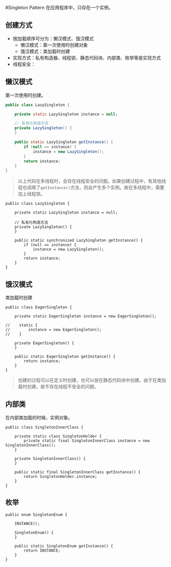 #Singleton Pattern
在应用程序中，只存在一个实例。

## 创建方式
* 按加载顺序可分为：懒汉模式、饿汉模式
    * 懒汉模式：第一次使用时创建对象
    * 饿汉模式：类加载时创建
* 实现方式：私有构造器、线程锁、静态代码块、内部类、枚举等是实现方式
* 线程安全：


## 懒汉模式
第一次使用时创建。

```java
public class LazySingleton {

    private static LazySingleton instance = null;

    // 私有化构造方法
    private LazySingleton() {
    }

    public static LazySingleton getInstance() {
        if (null == instance) {
            instance = new LazySingleton();
        }
        return instance;
    }
}
```
>以上代码在多线程时，会存在线程安全的问题。如果创建过程中，有其他线程也调用了`getInstance()`方法，则会产生多个实例。故在多线程中，需要加上线程锁。

```
public class LazySingleton {

    private static LazySingleton instance = null;

    // 私有化构造方法
    private LazySingleton() {
    }

    public static synchronized LazySingleton getInstance() {
        if (null == instance) {
            instance = new LazySingleton();
        }
        return instance;
    }
}
```

## 饿汉模式
类加载时创建

```
public class EagerSingleton {

    private static EagerSingleton instance = new EagerSingleton();

//    static {
//        instance = new EagerSingleton();
//    }

    private EagerSingleton() {
    }

    public static EagerSingleton getInstance() {
        return instance;
    }
}
```

> 创建的过程可以在定义时创建，也可以放在静态代码块中创建。由于在类加载时创建，故不存在线程不安全的问题。

## 内部类
在内部类加载的时候，实例对象。
```
public class SingletonInnerClass {

    private static class SingletonHolder {
        private static final SingletonInnerClass instance = new SingletonInnerClass();
    }

    private SingletonInnerClass() {
    }

    public static final SingletonInnerClass getInstance() {
        return SingletonHolder.instance;
    }
}
```

## 枚举

```
public enum SingletonEnum {

    INSTANCE();

    SingletonEnum() {
    }

    public static SingletonEnum getInstance() {
        return INSTANCE;
    }
}
```